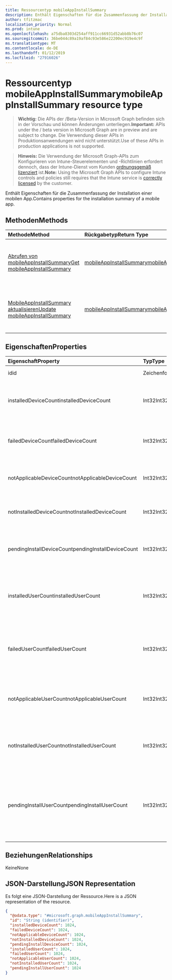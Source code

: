```yaml
---
title: Ressourcentyp mobileAppInstallSummary
description: Enthält Eigenschaften für die Zusammenfassung der Installation einer mobilen App.
author: tfitzmac
localization_priority: Normal
ms.prod: intune
ms.openlocfilehash: a75dba8303d254aff911cc66931d52abb8b76c07
ms.sourcegitcommit: 36be044c89a19af84c93e586e22200ec919e4c9f
ms.translationtype: MT
ms.contentlocale: de-DE
ms.lasthandoff: 01/12/2019
ms.locfileid: "27916026"
---
```

# <a name="mobileappinstallsummary-resource-type"></a><span data-ttu-id="ff3ec-103">Ressourcentyp mobileAppInstallSummary</span><span class="sxs-lookup"><span data-stu-id="ff3ec-103">mobileAppInstallSummary resource type</span></span>

> <span data-ttu-id="ff3ec-104">**Wichtig:** Die APIs der /Beta-Version in Microsoft Graph befinden sich in der Vorschau und können Änderungen unterliegen.</span><span class="sxs-lookup"><span data-stu-id="ff3ec-104">**Important:** APIs under the / beta version in Microsoft Graph are in preview and are subject to change.</span></span> <span data-ttu-id="ff3ec-105">Die Verwendung dieser APIs in Produktionsanwendungen wird nicht unterstützt.</span><span class="sxs-lookup"><span data-stu-id="ff3ec-105">Use of these APIs in production applications is not supported.</span></span>

> <span data-ttu-id="ff3ec-106">**Hinweis:** Die Verwendung der Microsoft Graph-APIs zum Konfigurieren von Intune-Steuerelementen und -Richtlinien erfordert dennoch, dass der Intune-Dienst vom Kunden [ordnungsgemäß lizenziert](https://go.microsoft.com/fwlink/?linkid=839381) ist.</span><span class="sxs-lookup"><span data-stu-id="ff3ec-106">**Note:** Using the Microsoft Graph APIs to configure Intune controls and policies still requires that the Intune service is [correctly licensed](https://go.microsoft.com/fwlink/?linkid=839381) by the customer.</span></span>

<span data-ttu-id="ff3ec-107">Enthält Eigenschaften für die Zusammenfassung der Installation einer mobilen App.</span><span class="sxs-lookup"><span data-stu-id="ff3ec-107">Contains properties for the installation summary of a mobile app.</span></span>
## <a name="methods"></a><span data-ttu-id="ff3ec-108">Methoden</span><span class="sxs-lookup"><span data-stu-id="ff3ec-108">Methods</span></span>
|<span data-ttu-id="ff3ec-109">Methode</span><span class="sxs-lookup"><span data-stu-id="ff3ec-109">Method</span></span>|<span data-ttu-id="ff3ec-110">Rückgabetyp</span><span class="sxs-lookup"><span data-stu-id="ff3ec-110">Return Type</span></span>|<span data-ttu-id="ff3ec-111">Beschreibung</span><span class="sxs-lookup"><span data-stu-id="ff3ec-111">Description</span></span>|
|:---|:---|:---|
|[<span data-ttu-id="ff3ec-112">Abrufen von mobileAppInstallSummary</span><span class="sxs-lookup"><span data-stu-id="ff3ec-112">Get mobileAppInstallSummary</span></span>](../api/intune-apps-mobileappinstallsummary-get.md)|[<span data-ttu-id="ff3ec-113">mobileAppInstallSummary</span><span class="sxs-lookup"><span data-stu-id="ff3ec-113">mobileAppInstallSummary</span></span>](../resources/intune-apps-mobileappinstallsummary.md)|<span data-ttu-id="ff3ec-114">Lesen Sie Eigenschaften und Beziehungen des [MobileAppInstallSummary](../resources/intune-apps-mobileappinstallsummary.md) -Objekts.</span><span class="sxs-lookup"><span data-stu-id="ff3ec-114">Read properties and relationships of the [mobileAppInstallSummary](../resources/intune-apps-mobileappinstallsummary.md) object.</span></span>|
|[<span data-ttu-id="ff3ec-115">MobileAppInstallSummary aktualisieren</span><span class="sxs-lookup"><span data-stu-id="ff3ec-115">Update mobileAppInstallSummary</span></span>](../api/intune-apps-mobileappinstallsummary-update.md)|[<span data-ttu-id="ff3ec-116">mobileAppInstallSummary</span><span class="sxs-lookup"><span data-stu-id="ff3ec-116">mobileAppInstallSummary</span></span>](../resources/intune-apps-mobileappinstallsummary.md)|<span data-ttu-id="ff3ec-117">Aktualisieren Sie die Eigenschaften eines [MobileAppInstallSummary](../resources/intune-apps-mobileappinstallsummary.md) -Objekts.</span><span class="sxs-lookup"><span data-stu-id="ff3ec-117">Update the properties of a [mobileAppInstallSummary](../resources/intune-apps-mobileappinstallsummary.md) object.</span></span>|

## <a name="properties"></a><span data-ttu-id="ff3ec-118">Eigenschaften</span><span class="sxs-lookup"><span data-stu-id="ff3ec-118">Properties</span></span>
|<span data-ttu-id="ff3ec-119">Eigenschaft</span><span class="sxs-lookup"><span data-stu-id="ff3ec-119">Property</span></span>|<span data-ttu-id="ff3ec-120">Typ</span><span class="sxs-lookup"><span data-stu-id="ff3ec-120">Type</span></span>|<span data-ttu-id="ff3ec-121">Beschreibung</span><span class="sxs-lookup"><span data-stu-id="ff3ec-121">Description</span></span>|
|:---|:---|:---|
|<span data-ttu-id="ff3ec-122">id</span><span class="sxs-lookup"><span data-stu-id="ff3ec-122">id</span></span>|<span data-ttu-id="ff3ec-123">Zeichenfolge</span><span class="sxs-lookup"><span data-stu-id="ff3ec-123">String</span></span>|<span data-ttu-id="ff3ec-124">Schlüssel der Entität</span><span class="sxs-lookup"><span data-stu-id="ff3ec-124">Key of the entity.</span></span>|
|<span data-ttu-id="ff3ec-125">installedDeviceCount</span><span class="sxs-lookup"><span data-stu-id="ff3ec-125">installedDeviceCount</span></span>|<span data-ttu-id="ff3ec-126">Int32</span><span class="sxs-lookup"><span data-stu-id="ff3ec-126">Int32</span></span>|<span data-ttu-id="ff3ec-127">Anzahl der Geräte, die diese app erfolgreich installiert haben.</span><span class="sxs-lookup"><span data-stu-id="ff3ec-127">Number of Devices that have successfully installed this app.</span></span>|
|<span data-ttu-id="ff3ec-128">failedDeviceCount</span><span class="sxs-lookup"><span data-stu-id="ff3ec-128">failedDeviceCount</span></span>|<span data-ttu-id="ff3ec-129">Int32</span><span class="sxs-lookup"><span data-stu-id="ff3ec-129">Int32</span></span>|<span data-ttu-id="ff3ec-130">Anzahl der Geräte, die fehlgeschlagen sind, um diese app zu installieren.</span><span class="sxs-lookup"><span data-stu-id="ff3ec-130">Number of Devices that have failed to install this app.</span></span>|
|<span data-ttu-id="ff3ec-131">notApplicableDeviceCount</span><span class="sxs-lookup"><span data-stu-id="ff3ec-131">notApplicableDeviceCount</span></span>|<span data-ttu-id="ff3ec-132">Int32</span><span class="sxs-lookup"><span data-stu-id="ff3ec-132">Int32</span></span>|<span data-ttu-id="ff3ec-133">Anzahl der Geräte, die für diese app nicht zutreffen.</span><span class="sxs-lookup"><span data-stu-id="ff3ec-133">Number of Devices that are not applicable for this app.</span></span>|
|<span data-ttu-id="ff3ec-134">notInstalledDeviceCount</span><span class="sxs-lookup"><span data-stu-id="ff3ec-134">notInstalledDeviceCount</span></span>|<span data-ttu-id="ff3ec-135">Int32</span><span class="sxs-lookup"><span data-stu-id="ff3ec-135">Int32</span></span>|<span data-ttu-id="ff3ec-136">Anzahl der Geräte, die diese app installiert nicht vorhanden ist.</span><span class="sxs-lookup"><span data-stu-id="ff3ec-136">Number of Devices that does not have this app installed.</span></span>|
|<span data-ttu-id="ff3ec-137">pendingInstallDeviceCount</span><span class="sxs-lookup"><span data-stu-id="ff3ec-137">pendingInstallDeviceCount</span></span>|<span data-ttu-id="ff3ec-138">Int32</span><span class="sxs-lookup"><span data-stu-id="ff3ec-138">Int32</span></span>|<span data-ttu-id="ff3ec-139">Anzahl der Geräte, die diese app installieren benachrichtigt wurden.</span><span class="sxs-lookup"><span data-stu-id="ff3ec-139">Number of Devices that have been notified to install this app.</span></span>|
|<span data-ttu-id="ff3ec-140">installedUserCount</span><span class="sxs-lookup"><span data-stu-id="ff3ec-140">installedUserCount</span></span>|<span data-ttu-id="ff3ec-141">Int32</span><span class="sxs-lookup"><span data-stu-id="ff3ec-141">Int32</span></span>|<span data-ttu-id="ff3ec-142">Anzahl der Benutzer, deren Geräte alle erfolgreich ausgeführt wurden, um diese app zu installieren.</span><span class="sxs-lookup"><span data-stu-id="ff3ec-142">Number of Users whose devices have all succeeded to install this app.</span></span>|
|<span data-ttu-id="ff3ec-143">failedUserCount</span><span class="sxs-lookup"><span data-stu-id="ff3ec-143">failedUserCount</span></span>|<span data-ttu-id="ff3ec-144">Int32</span><span class="sxs-lookup"><span data-stu-id="ff3ec-144">Int32</span></span>|<span data-ttu-id="ff3ec-145">Anzahl der Benutzer, die 1 haben oder weitere Gerät, deren Installation diese app fehlschlug.</span><span class="sxs-lookup"><span data-stu-id="ff3ec-145">Number of Users that have 1 or more device that failed to install this app.</span></span>|
|<span data-ttu-id="ff3ec-146">notApplicableUserCount</span><span class="sxs-lookup"><span data-stu-id="ff3ec-146">notApplicableUserCount</span></span>|<span data-ttu-id="ff3ec-147">Int32</span><span class="sxs-lookup"><span data-stu-id="ff3ec-147">Int32</span></span>|<span data-ttu-id="ff3ec-148">Anzahl der Benutzer, deren Geräte alle nicht zutreffend für diese app waren.</span><span class="sxs-lookup"><span data-stu-id="ff3ec-148">Number of Users whose devices were all not applicable for this app.</span></span>|
|<span data-ttu-id="ff3ec-149">notInstalledUserCount</span><span class="sxs-lookup"><span data-stu-id="ff3ec-149">notInstalledUserCount</span></span>|<span data-ttu-id="ff3ec-150">Int32</span><span class="sxs-lookup"><span data-stu-id="ff3ec-150">Int32</span></span>|<span data-ttu-id="ff3ec-151">Anzahl der Benutzer mit 1 oder mehrere Geräte, die diese app nicht installiert haben.</span><span class="sxs-lookup"><span data-stu-id="ff3ec-151">Number of Users that have 1 or more devices that did not install this app.</span></span>|
|<span data-ttu-id="ff3ec-152">pendingInstallUserCount</span><span class="sxs-lookup"><span data-stu-id="ff3ec-152">pendingInstallUserCount</span></span>|<span data-ttu-id="ff3ec-153">Int32</span><span class="sxs-lookup"><span data-stu-id="ff3ec-153">Int32</span></span>|<span data-ttu-id="ff3ec-154">Anzahl der Benutzer, die 1 haben oder weitere Geräte, die diese app installieren und 0 Geräte mit Fehlern benachrichtigt wurden.</span><span class="sxs-lookup"><span data-stu-id="ff3ec-154">Number of Users that have 1 or more device that have been notified to install this app and have 0 devices with failures.</span></span>|

## <a name="relationships"></a><span data-ttu-id="ff3ec-155">Beziehungen</span><span class="sxs-lookup"><span data-stu-id="ff3ec-155">Relationships</span></span>
<span data-ttu-id="ff3ec-156">Keine</span><span class="sxs-lookup"><span data-stu-id="ff3ec-156">None</span></span>
## <a name="json-representation"></a><span data-ttu-id="ff3ec-157">JSON-Darstellung</span><span class="sxs-lookup"><span data-stu-id="ff3ec-157">JSON Representation</span></span>
<span data-ttu-id="ff3ec-158">Es folgt eine JSON-Darstellung der Ressource.</span><span class="sxs-lookup"><span data-stu-id="ff3ec-158">Here is a JSON representation of the resource.</span></span>
<!-- {
  "blockType": "resource",
  "keyProperty": "id",
  "@odata.type": "microsoft.graph.mobileAppInstallSummary"
}
-->
``` json
{
  "@odata.type": "#microsoft.graph.mobileAppInstallSummary",
  "id": "String (identifier)",
  "installedDeviceCount": 1024,
  "failedDeviceCount": 1024,
  "notApplicableDeviceCount": 1024,
  "notInstalledDeviceCount": 1024,
  "pendingInstallDeviceCount": 1024,
  "installedUserCount": 1024,
  "failedUserCount": 1024,
  "notApplicableUserCount": 1024,
  "notInstalledUserCount": 1024,
  "pendingInstallUserCount": 1024
}
```





